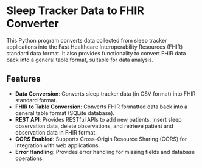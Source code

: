 # Sleep Tracker Data to FHIR Converter

This Python program converts data collected from sleep tracker applications into the Fast Healthcare Interoperability Resources (FHIR) standard data format. It also provides functionality to convert FHIR data back into a general table format, suitable for data analysis.

## Features

- **Data Conversion**: Converts sleep tracker data (in CSV format) into FHIR standard format.
- **FHIR to Table Conversion**: Converts FHIR formatted data back into a general table format (SQLite database).
- **REST API**: Provides RESTful APIs to add new patients, insert sleep observation data, delete observations, and retrieve patient and observation data in FHIR format.
- **CORS Enabled**: Supports Cross-Origin Resource Sharing (CORS) for integration with web applications.
- **Error Handling**: Provides error handling for missing fields and database operations.

